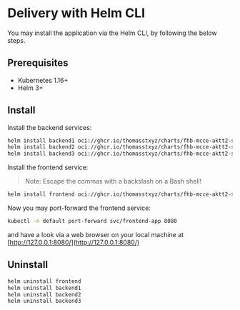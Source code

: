# Delivery with Helm CLI

You may install the application via the Helm CLI,
by following the below steps.

## Prerequisites

- Kubernetes 1.16+
- Helm 3+

## Install

Install the backend services:

```bash
helm install backend1 oci://ghcr.io/thomasstxyz/charts/fhb-mcce-aktt2-schuetz-k8s-helm/app --version 0.1.5
helm install backend2 oci://ghcr.io/thomasstxyz/charts/fhb-mcce-aktt2-schuetz-k8s-helm/app --version 0.1.5
helm install backend3 oci://ghcr.io/thomasstxyz/charts/fhb-mcce-aktt2-schuetz-k8s-helm/app --version 0.1.5
```

Install the frontend service:
> Note: Escape the commas with a backslash on a Bash shell!

```bash
helm install frontend oci://ghcr.io/thomasstxyz/charts/fhb-mcce-aktt2-schuetz-k8s-helm/app --version 0.1.5 --set backendServices="backend1-app:8080\,backend2-app:8080\,backend3-app:8080"
```

Now you may port-forward the frontend service:

```bash
kubectl -n default port-forward svc/frontend-app 8080
```

and have a look via a web browser on your local machine at [http://127.0.0.1:8080/](http://127.0.0.1:8080/)

## Uninstall

```bash
helm uninstall frontend
helm uninstall backend1
helm uninstall backend2
helm uninstall backend3
```

